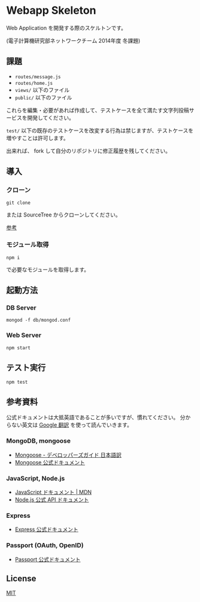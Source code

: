 Webapp Skeleton
===============

Web Application を開発する際のスケルトンです。

(電子計算機研究部ネットワークチーム 2014年度 冬課題)

課題
----
* `routes/message.js`
* `routes/home.js`
* `views/` 以下のファイル
* `public/` 以下のファイル

これらを編集・必要があれば作成して、テストケースを全て満たす文字列投稿サービスを開発してください。

`test/` 以下の既存のテストケースを改変する行為は禁じますが、テストケースを増やすことは許可します。

出来れば、 fork して自分のリポジトリに修正履歴を残してください。

導入
----
### クローン
```
git clone
```

または SourceTree からクローンしてください。

[参考](http://h2ham.net/sourcetree-ssh-port-setting "SourceTree（Git）で SSH ＆ポート指定でリポジトリを clone する方法 - HAM MEDIA MEMO")

### モジュール取得
```
npm i
```

で必要なモジュールを取得します。

起動方法
-------
### DB Server
```
mongod -f db/mongod.conf
```

### Web Server
```
npm start
```

テスト実行
---------
```
npm test
```

参考資料
-------
公式ドキュメントは大抵英語であることが多いですが、慣れてください。
分からない英文は [Google 翻訳](https://translate.google.co.jp/) を使って読んでいきます。

### MongoDB, mongoose
* [Mongoose - デベロッパーズガイド 日本語訳](http://muddy-dixon.appspot.com/ja/mongoosejs/index.html)
* [Mongoose 公式ドキュメント](http://mongoosejs.com/)

### JavaScript, Node.js
* [JavaScript ドキュメント | MDN](https://developer.mozilla.org/ja/docs/Web/JavaScript)
* [Node.js 公式 API ドキュメント](http://nodejs.jp/nodejs.org_ja/docs/v0.10/api/)

### Express
* [Express 公式ドキュメント](http://expressjs.com/4x/api.html)

### Passport (OAuth, OpenID)
* [Passport 公式ドキュメント](http://passportjs.org/guide/)

License
-------
[MIT](LICENSE)
